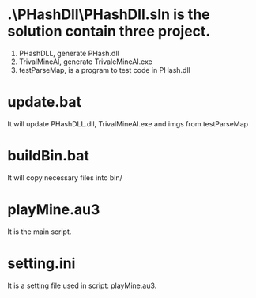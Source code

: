 # .\PHashDll\PHashDll.sln  is the solution contain three project.
1. PHashDLL, generate PHash.dll
2. TrivalMineAI, generate TrivaleMineAI.exe
3. testParseMap, is a program to test code in PHash.dll

# update.bat 
It will update PHashDLL.dll, TrivalMineAI.exe and imgs from testParseMap

# buildBin.bat 
It will copy necessary files into bin/

# playMine.au3 
It is the main script.

# setting.ini 
It is a setting file used in script: playMine.au3.



